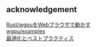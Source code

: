 ## acknowledgement
[Rust/wgpuをWebブラウザで動かす](https://zenn.dev/matcha_choco010/articles/2022-07-11-wgpu-web)<br>
[wgpu/examples](https://github.com/gfx-rs/wgpu/tree/trunk/examples/src)<br>
[最適化とベストプラクティス](https://yew.rs/ja/docs/0.18.0/advanced-topics/optimizations)<br>